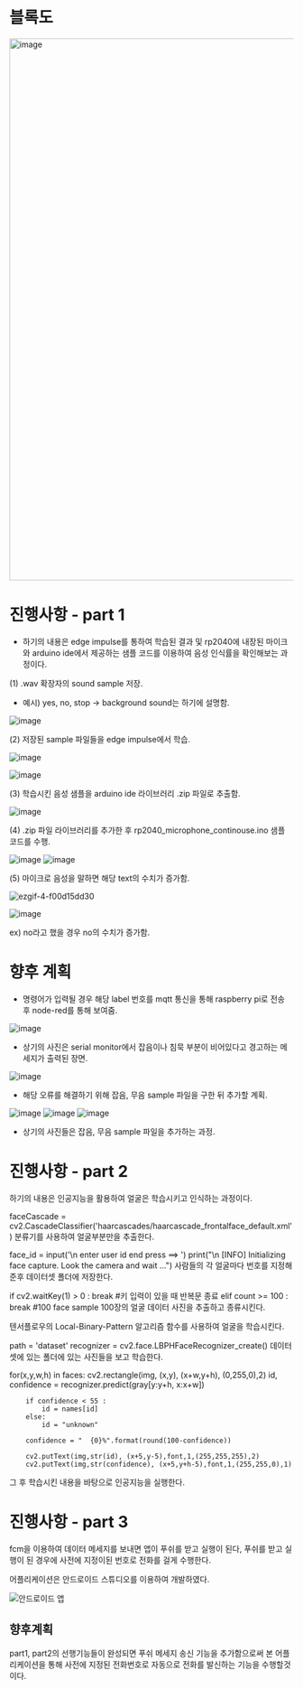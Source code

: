 # 블록도 

<img width="960" alt="image" src="https://user-images.githubusercontent.com/103232862/234504049-25230bee-4594-4511-9746-6aac677834d6.png">

# 진행사항 - part 1

- 하기의 내용은 edge impulse를 통하여 학습된 결과 및 rp2040에 내장된 마이크와 arduino ide에서 제공하는 샘플 코드를 이용하여 음성 인식률을 확인해보는 과정이다. 

(1) .wav 확장자의 sound sample 저장. 
- 예시) yes, no, stop  -> background sound는 하기에 설명함.

![image](https://user-images.githubusercontent.com/103232862/234507881-1fa028d7-8f11-4862-b89b-a5f3a588de7b.png)


(2) 저장된 sample 파일들을 edge impulse에서 학습.

![image](https://user-images.githubusercontent.com/103232862/234510171-fcb7fc52-7665-4910-81d9-0cb81abb60e4.png)

![image](https://user-images.githubusercontent.com/103232862/234509130-454287f5-a66b-4690-89f9-c6025f4866aa.png)

(3) 학습시킨 음성 샘플을 arduino ide 라이브러리 .zip 파일로 추출함.

![image](https://user-images.githubusercontent.com/103232862/234511134-4d1a7701-1faf-479a-89df-ef3f21e461ac.png)

(4) .zip 파일 라이브러리를 추가한 후 rp2040_microphone_continouse.ino 샘플 코드를 수행.

![image](https://user-images.githubusercontent.com/103232862/234511382-f6aba3a9-2789-4e3c-9135-3ec8359b1922.png)
![image](https://user-images.githubusercontent.com/103232862/234511428-67f3ca23-c2f9-42b7-9edb-c5da95df8b5e.png)

(5) 마이크로 음성을 말하면 해당 text의 수치가 증가함.

![ezgif-4-f00d15dd30](https://user-images.githubusercontent.com/103232862/234505898-b5826c83-5435-48a3-a167-9f646d844ce0.gif)

![image](https://user-images.githubusercontent.com/103232862/234506416-6e0bd6f0-9b48-4089-8a45-13ac3500a165.png)

ex) no라고 했을 경우 no의 수치가 증가함.

# 향후 계획

- 명령어가 입력될 경우 해당 label 번호를 mqtt 통신을 통해 raspberry pi로 전송 후 node-red를 통해 보여줌.

![image](https://user-images.githubusercontent.com/103232862/234513672-910e2bd9-9819-4039-b980-88035561e482.png)


- 상기의 사진은 serial monitor에서 잡음이나 침묵 부분이 비어있다고 경고하는 메세지가 출력된 장면.

![image](https://user-images.githubusercontent.com/103232862/234513988-bcde3517-7ac2-4c25-9c63-356bda607167.png)

- 해당 오류를 해결하기 위해 잡음, 무음 sample 파일을 구한 뒤 추가할 계획.

![image](https://user-images.githubusercontent.com/103232862/234514435-f973184c-9ddb-4774-ab1a-747ba5c60cc3.png)
![image](https://user-images.githubusercontent.com/103232862/234514465-66ff81f3-aa7a-4391-ba9c-b575cfe81f02.png)
![image](https://user-images.githubusercontent.com/103232862/234514573-e9459db1-7c6c-4304-820d-91d39adc064a.png)

- 상기의 사진들은 잡음, 무음 sample 파일을 추가하는 과정.

# 진행사항 - part 2

하기의 내용은 인공지능을 활용하여 얼굴은 학습시키고 인식하는 과정이다.

faceCascade = cv2.CascadeClassifier('haarcascades/haarcascade_frontalface_default.xml')
분류기를 사용하여 얼굴부분만을 추출한다.

face_id = input('\n enter user id end press <return> ==> ')
print("\n [INFO] Initializing face capture. Look the camera and wait ...")
사람들의 각 얼굴마다 번호를 지정해 준후 데이터셋 폴더에 저장한다.
  
  
if cv2.waitKey(1) > 0 : break #키 입력이 있을 때 반복문 종료
elif count >= 100 : break #100 face sample
100장의 얼굴 데이터 사진을 추출하고 종류시킨다.
  
텐서플로우의 Local-Binary-Pattern 알고리즘 함수를 사용하여 얼굴을 학습시킨다.
  
path = 'dataset'
recognizer = cv2.face.LBPHFaceRecognizer_create()
데이터셋에 있는 폴더에 있는 사진들을 보고 학습한다.
  
  
for(x,y,w,h) in faces:
        cv2.rectangle(img, (x,y), (x+w,y+h), (0,255,0),2)
        id, confidence = recognizer.predict(gray[y:y+h, x:x+w])

        if confidence < 55 :
            id = names[id]
        else:
            id = "unknown"
        
        confidence = "  {0}%".format(round(100-confidence))

        cv2.putText(img,str(id), (x+5,y-5),font,1,(255,255,255),2)
        cv2.putText(img,str(confidence), (x+5,y+h-5),font,1,(255,255,0),1)
 그 후 학습시킨 내용을 바탕으로 인공지능을 실행한다.
  
  
  
# 진행사항 - part 3
  
fcm을 이용하여 데이터 메세지를 보내면 앱이 푸쉬를 받고 실행이 된다, 푸쉬를 받고 실행이 된 경우에 사전에 지정이된 번호로 전화를 걸게 수행한다. 
                          
어플리케이션은 안드로이드 스튜디오를 이용하여 개발하였다. 

![안드로이드 앱](https://user-images.githubusercontent.com/103232862/234572735-57a560af-71ee-487d-b13b-44c82416d54b.jpg)

           
                          
## 향후계획
                          
part1, part2의 선행기능들이 완성되면 푸쉬 메세지 송신 기능을 추가함으로써 본 어플리케이션을 통해 사전에 지정된 전화번호로 자동으로 전화를 발신하는 기능을 수행할것이다.                          
                          
